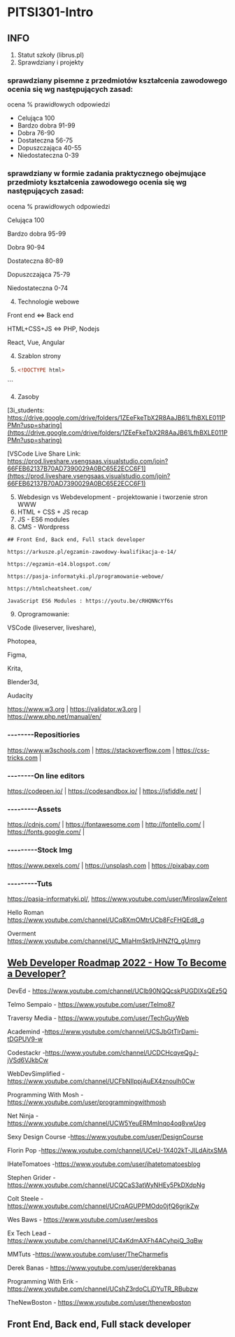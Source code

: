 # PITSI301-Intro

## INFO

1. Statut szkoły (librus.pl)
2. Sprawdziany i projekty

### sprawdziany pisemne z przedmiotów kształcenia zawodowego ocenia się wg następujących zasad:

ocena	% prawidłowych odpowiedzi

- Celująca	100 
- Bardzo dobra	91-99
- Dobra	76-90
- Dostateczna	56-75
- Dopuszczająca	40-55
- Niedostateczna	0-39

### sprawdziany w formie zadania praktycznego obejmujące przedmioty kształcenia zawodowego ocenia się wg następujących zasad:

ocena	% prawidłowych odpowiedzi

Celująca	100 

Bardzo dobra	95-99

Dobra	90-94

Dostateczna	80-89

Dopuszczająca	75-79

Niedostateczna	0-74


4. Technologie webowe

Front end <=> Back end

HTML+CSS+JS <=> PHP, Nodejs

React, Vue, Angular

4. Szablon strony

5.
   ```HTML
   <!DOCTYPE html>
<html lang="en">
<head>
    <meta charset="UTF-8">
    <meta name="viewport" content="width=device-width, initial-scale=1.0">
    <title>Document</title>
</head>
<body>
    
</body>
</html>
   ```

4. Zasoby

[3i_students: https://drive.google.com/drive/folders/1ZEeFkeTbX2R8AaJB61LfhBXLE011PPMn?usp=sharing](https://drive.google.com/drive/folders/1ZEeFkeTbX2R8AaJB61LfhBXLE011PPMn?usp=sharing)

[VSCode Live Share Link: https://prod.liveshare.vsengsaas.visualstudio.com/join?66FEB62137B70AD7390029A0BC65E2ECC6F1](https://prod.liveshare.vsengsaas.visualstudio.com/join?66FEB62137B70AD7390029A0BC65E2ECC6F1)

5. Webdesign vs Webdevelopment - projektowanie i tworzenie stron WWW
6. HTML + CSS + JS recap
7. JS - ES6 modules
8. CMS - Wordpress
```
## Front End, Back end, Full stack developer

https://arkusze.pl/egzamin-zawodowy-kwalifikacja-e-14/

https://egzamin-e14.blogspot.com/

https://pasja-informatyki.pl/programowanie-webowe/

https://htmlcheatsheet.com/

JavaScript ES6 Modules : https://youtu.be/cRHQNNcYf6s

```
9. Oprogramowanie:

VSCode (liveserver, liveshare),

Photopea,

Figma,

Krita,

Blender3d,

Audacity

https://www.w3.org | https://validator.w3.org | https://www.php.net/manual/en/
### --------Repositiories
https://www.w3schools.com | https://stackoverflow.com | https://css-tricks.com |
### --------On line editors
https://codepen.io/ | https://codesandbox.io/ | https://jsfiddle.net/ |
### ---------Assets
https://cdnjs.com/ | https://fontawesome.com | http://fontello.com/ | https://fonts.google.com/ |
### ---------Stock Img
https://www.pexels.com/ | https://unsplash.com | https://pixabay.com
### ---------Tuts
https://pasja-informatyki.pl/, https://www.youtube.com/user/MiroslawZelent

Hello Roman https://www.youtube.com/channel/UCq8XmOMtrUCb8FcFHQEd8_g

Overment https://www.youtube.com/channel/UC_MIaHmSkt9JHNZfQ_gUmrg

[Web Developer Roadmap 2022 - How To Become a Developer?](https://duckduckgo.com/?q=How+to+Become+a+Web+Developer+in+2022&t=brave&iax=videos&ia=videos&iai=https%3A%2F%2Fwww.youtube.com%2Fwatch%3Fv%3DFMiPwhfLJCE)
-------------------------------------

DevEd - https://www.youtube.com/channel/UClb90NQQcskPUGDIXsQEz5Q 

Telmo Sempaio - https://www.youtube.com/user/Telmo87

Traversy Media - https://www.youtube.com/user/TechGuyWeb

Academind -https://www.youtube.com/channel/UCSJbGtTlrDami-tDGPUV9-w

Codestackr -https://www.youtube.com/channel/UCDCHcqyeQgJ-jVSd6VJkbCw

WebDevSimplified -https://www.youtube.com/channel/UCFbNIlppjAuEX4znoulh0Cw

Programming With Mosh -https://www.youtube.com/user/programmingwithmosh

Net Ninja -https://www.youtube.com/channel/UCW5YeuERMmlnqo4oq8vwUpg

Sexy Design Course -https://www.youtube.com/user/DesignCourse

Florin Pop -https://www.youtube.com/channel/UCeU-1X402kT-JlLdAitxSMA

IHateTomatoes -https://www.youtube.com/user/ihatetomatoesblog

Stephen Grider -https://www.youtube.com/channel/UCQCaS3atWyNHEy5PkDXdpNg

Colt Steele -https://www.youtube.com/channel/UCrqAGUPPMOdo0jfQ6grikZw

Wes Baws - https://www.youtube.com/user/wesbos

Ex Tech Lead -https://www.youtube.com/channel/UC4xKdmAXFh4ACyhpiQ_3qBw

MMTuts -https://www.youtube.com/user/TheCharmefis

Derek Banas - https://www.youtube.com/user/derekbanas

Programming With Erik -https://www.youtube.com/channel/UCshZ3rdoCLjDYuTR_RBubzw

TheNewBoston - https://www.youtube.com/user/thenewboston 
## Front End, Back end, Full stack developer
